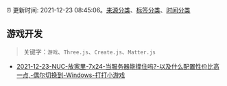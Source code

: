 :alarm_clock: 更新时间: 2021-12-23 08:45:06。[来源分类](../README.md)、[标签分类](../TAGS.md)、[时间分类](../TIMELINE.md)

## 游戏开发


> 关键字：`游戏`、`Three.js`、`Create.js`、`Matter.js`



- [2021-12-23-NUC-放家里-7x24-当服务器能撑住吗?-以及什么配置性价比高一点,-偶尔切换到-Windows-打打小游戏](https://www.v2ex.com/t/824019) 